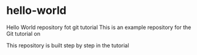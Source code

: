 # hello-world
Hello World repository fot git tutorial 
This is an example repository for the Git tutorial on 

This repository is built step by step in the tutorial